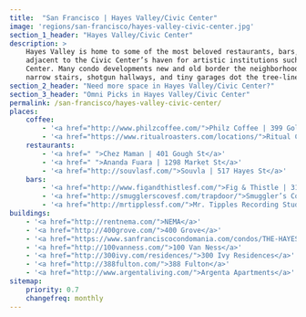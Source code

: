 ```yaml
---
title:  "San Francisco | Hayes Valley/Civic Center"
image: 'regions/san-francisco/hayes-valley-civic-center.jpg'
section_1_header: "Hayes Valley/Civic Center"
description: >
    Hayes Valley is home to some of the most beloved restaurants, bars, and shopping in the city of San Francisco, and is 
    adjacent to the Civic Center’s haven for artistic institutions such as the symphony, opera, ballet, and new SF Jazz 
    Center. Many condo developments new and old border the neighborhood, while old multi-level Victorians, complete with 
    narrow stairs, shotgun hallways, and tiny garages dot the tree-lined streets within. 
section_2_header: "Need more space in Hayes Valley/Civic Center?"
section_3_header: "Omni Picks in Hayes Valley/Civic Center"
permalink: /san-francisco/hayes-valley-civic-center/
places:
    coffee:
        - '<a href="http://www.philzcoffee.com/">Philz Coffee | 399 Golden Gate Ave</a>'
        - '<a href="https://www.ritualroasters.com/locations/">Ritual Coffee Roasters | 432b Octavia St</a>'
    restaurants:
        - '<a href=" ">Chez Maman | 401 Gough St</a>'
        - '<a href=" ">Ananda Fuara | 1298 Market St</a>'
        - '<a href="http://souvlasf.com/">Souvla | 517 Hayes St</a>'
    bars:
        - '<a href="http://www.figandthistlesf.com/">Fig & Thistle | 313 Ivy St</a>'
        - '<a href="http://smugglerscovesf.com/trapdoor/">Smuggler’s Cove | 650 Gough St</a>'
        - '<a href="http://mrtipplessf.com/">Mr. Tipples Recording Studio | 39 Fell St</a>'
buildings:
    - '<a href="http://rentnema.com/">NEMA</a>'
    - '<a href="http://400grove.com/">400 Grove</a>'
    - '<a href="https://www.sanfranciscocondomania.com/condos/THE-HAYES.php">The Hayes</a>'
    - '<a href="http://100vanness.com/">100 Van Ness</a>'
    - '<a href="http://300ivy.com/residences/">300 Ivy Residences</a>'
    - '<a href="http://388fulton.com/">388 Fulton</a>'
    - '<a href="http://www.argentaliving.com/">Argenta Apartments</a>'
sitemap:
    priority: 0.7
    changefreq: monthly
---
```

